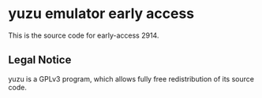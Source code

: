 yuzu emulator early access
=============

This is the source code for early-access 2914.

## Legal Notice

yuzu is a GPLv3 program, which allows fully free redistribution of its source code.